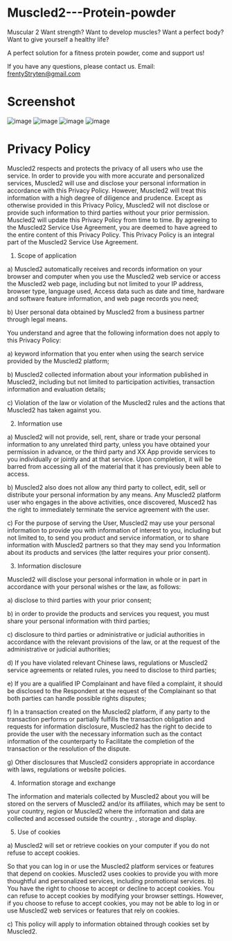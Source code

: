 # Muscled2---Protein-powder
Muscular 2 
Want strength? 
Want to develop muscles?
Want a perfect body? 
Want to give yourself a healthy life?  

A perfect solution for a fitness protein powder, come and support us!

If you have any questions, please contact us. Email: frentyStryten@gmail.com

# Screenshot
![image](https://github.com/ttvkenvin/Muscled2---Protein-powder/blob/master/1.png)
![image](https://github.com/ttvkenvin/Muscled2---Protein-powder/blob/master/2.png)
![image](https://github.com/ttvkenvin/Muscled2---Protein-powder/blob/master/3.png)
![image](https://github.com/ttvkenvin/Muscled2---Protein-powder/blob/master/4.png)

# Privacy Policy

Muscled2 respects and protects the privacy of all users who use the service. In order to provide you with more accurate and personalized services, Muscled2 will use and disclose your personal information in accordance with this Privacy Policy. However, Muscled2 will treat this information with a high degree of diligence and prudence. Except as otherwise provided in this Privacy Policy, Muscled2 will not disclose or provide such information to third parties without your prior permission. Muscled2 will update this Privacy Policy from time to time. By agreeing to the Muscled2 Service Use Agreement, you are deemed to have agreed to the entire content of this Privacy Policy. This Privacy Policy is an integral part of the Muscled2 Service Use Agreement.

1. Scope of application

a) Muscled2 automatically receives and records information on your browser and computer when you use the Muscled2 web service or access the Muscled2 web page, including but not limited to your IP address, browser type, language used, Access data such as date and time, hardware and software feature information, and web page records you need;

b) User personal data obtained by Muscled2 from a business partner through legal means.

You understand and agree that the following information does not apply to this Privacy Policy:

a) keyword information that you enter when using the search service provided by the Muscled2 platform;

b) Muscled2 collected information about your information published in Muscled2, including but not limited to participation activities, transaction information and evaluation details;

c) Violation of the law or violation of the Muscled2 rules and the actions that Muscled2 has taken against you.

2. Information use

a) Muscled2 will not provide, sell, rent, share or trade your personal information to any unrelated third party, unless you have obtained your permission in advance, or the third party and XX App provide services to you individually or jointly and at that service. Upon completion, it will be barred from accessing all of the material that it has previously been able to access.

b) Muscled2 also does not allow any third party to collect, edit, sell or distribute your personal information by any means. Any Muscled2 platform user who engages in the above activities, once discovered, Musced2 has the right to immediately terminate the service agreement with the user.

c) For the purpose of serving the User, Muscled2 may use your personal information to provide you with information of interest to you, including but not limited to, to send you product and service information, or to share information with Muscled2 partners so that they may send you Information about its products and services (the latter requires your prior consent).

3. Information disclosure

Muscled2 will disclose your personal information in whole or in part in accordance with your personal wishes or the law, as follows:

a) disclose to third parties with your prior consent;

b) in order to provide the products and services you request, you must share your personal information with third parties;

c) disclosure to third parties or administrative or judicial authorities in accordance with the relevant provisions of the law, or at the request of the administrative or judicial authorities;

d) If you have violated relevant Chinese laws, regulations or Muscled2 service agreements or related rules, you need to disclose to third parties;

e) If you are a qualified IP Complainant and have filed a complaint, it should be disclosed to the Respondent at the request of the Complainant so that both parties can handle possible rights disputes;

f) In a transaction created on the Muscled2 platform, if any party to the transaction performs or partially fulfills the transaction obligation and requests for information disclosure, Muscled2 has the right to decide to provide the user with the necessary information such as the contact information of the counterparty to Facilitate the completion of the transaction or the resolution of the dispute.

g) Other disclosures that Muscled2 considers appropriate in accordance with laws, regulations or website policies.

4. Information storage and exchange

The information and materials collected by Muscled2 about you will be stored on the servers of Muscled2 and/or its affiliates, which may be sent to your country, region or Muscled2 where the information and data are collected and accessed outside the country. , storage and display.

5. Use of cookies

a) Muscled2 will set or retrieve cookies on your computer if you do not refuse to accept cookies.

So that you can log in or use the Muscled2 platform services or features that depend on cookies. Muscled2 uses cookies to provide you with more thoughtful and personalized services, including promotional services. 
b) You have the right to choose to accept or decline to accept cookies. You can refuse to accept cookies by modifying your browser settings. However, if you choose to refuse to accept cookies, you may not be able to log in or use Muscled2 web services or features that rely on cookies.

c) This policy will apply to information obtained through cookies set by Muscled2.
